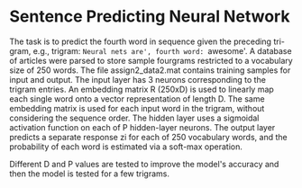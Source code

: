 # Sentence Predicting Neural Network
The task is to predict the fourth word in sequence given the preceding tri-gram, e.g., trigram: `Neural nets are', fourth word: `awesome'.
A database of articles were parsed to store sample fourgrams restricted to a vocabulary size of 250 words. The file assign2_data2.mat 
contains training samples for input and output. 
The input layer has 3 neurons corresponding to the trigram entries. An embedding matrix R (250xD) is used to linearly map each single word
onto a vector representation of length D. The same embedding matrix is used for each input word in the trigram, without considering the
sequence order. The hidden layer uses a sigmoidal activation function on each of P hidden-layer neurons. The output layer predicts a
separate response zi for each of 250 vocabulary words, and the probability of each word is estimated via a soft-max operation.

Different D and P values are tested to improve the model's accuracy and then the model is tested for a few trigrams.

